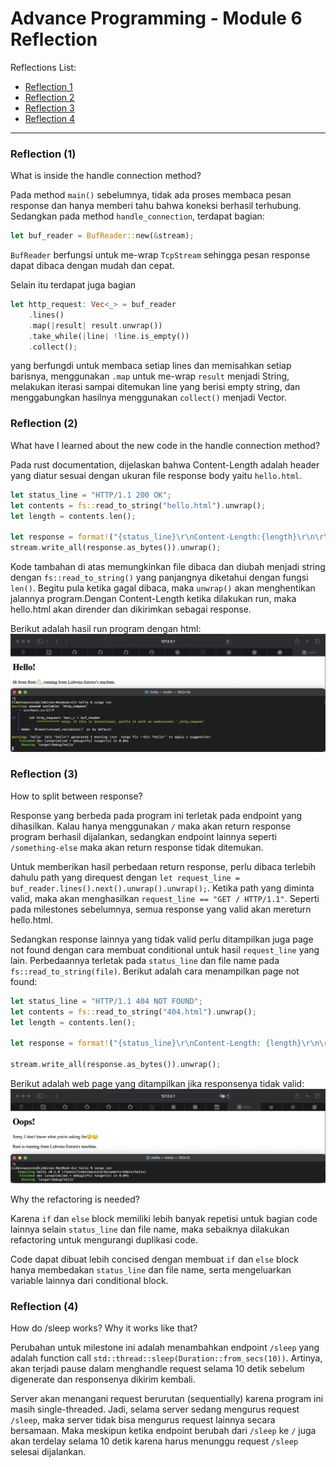 # Advance Programming - Module 6 Reflection

Reflections List:
- [Reflection 1](#reflection-1)
- [Reflection 2](#reflection-2)
- [Reflection 3](#reflection-3)
- [Reflection 4](#reflection-4)

<hr>

### Reflection (1)

What is inside the handle connection method?

Pada method `main()` sebelumnya, tidak ada proses membaca pesan response dan hanya memberi tahu bahwa koneksi berhasil terhubung. Sedangkan pada method `handle_connection`, terdapat bagian:

```rust
let buf_reader = BufReader::new(&stream); 
```

`BufReader` berfungsi untuk me-wrap `TcpStream` sehingga pesan response dapat dibaca dengan mudah dan cepat. 

Selain itu terdapat juga bagian

```rust
let http_request: Vec<_> = buf_reader 
    .lines() 
    .map(|result| result.unwrap())
    .take_while(|line| !line.is_empty()) 
    .collect();
```

yang berfungdi untuk membaca setiap lines dan memisahkan setiap barisnya, menggunakan `.map` untuk me-wrap `result` menjadi String, melakukan iterasi sampai ditemukan line yang berisi empty string, dan menggabungkan hasilnya menggunakan `collect()` menjadi Vector.

### Reflection (2)

What have I learned about the new code in the handle connection method?

Pada rust documentation, dijelaskan bahwa Content-Length adalah header yang diatur sesuai dengan ukuran file response body yaitu `hello.html`.

```rust
let status_line = "HTTP/1.1 200 OK";
let contents = fs::read_to_string("hello.html").unwrap();
let length = contents.len();

let response = format!("{status_line}\r\nContent-Length:{length}\r\n\r\n{contents}");
stream.write_all(response.as_bytes()).unwrap();
```
Kode tambahan di atas memungkinkan file dibaca dan diubah menjadi string dengan `fs::read_to_string()` yang panjangnya diketahui dengan fungsi `len()`. Begitu pula ketika gagal dibaca, maka `unwrap()` akan menghentikan jalannya program.Dengan Content-Length ketika dilakukan run, maka hello.html akan dirender dan dikirimkan sebagai response.

Berikut adalah hasil run program dengan html:
![](/assets/images/commit2.png)

### Reflection (3)

How to split between response?

Response yang berbeda pada program ini terletak pada endpoint yang dihasilkan. Kalau hanya menggunakan `/` maka akan return response program berhasil dijalankan, sedangkan endpoint lainnya seperti `/something-else` maka akan return response tidak ditemukan. 

Untuk memberikan hasil perbedaan return response, perlu dibaca terlebih dahulu path yang direquest dengan `let request_line = buf_reader.lines().next().unwrap().unwrap();`. Ketika path yang diminta valid, maka akan menghasilkan `request_line == "GET / HTTP/1.1"`. Seperti pada milestones sebelumnya, semua response yang valid akan mereturn hello.html.

Sedangkan response lainnya yang tidak valid perlu ditampilkan juga page not found dengan cara membuat conditional untuk hasil `request_line` yang lain. Perbedaannya terletak pada `status_line` dan file name pada `fs::read_to_string(file)`. Berikut adalah cara menampilkan page not found:

```rust
let status_line = "HTTP/1.1 404 NOT FOUND";
let contents = fs::read_to_string("404.html").unwrap();
let length = contents.len();

let response = format!("{status_line}\r\nContent-Length: {length}\r\n\r\n{contents}");
        
stream.write_all(response.as_bytes()).unwrap();
```

Berikut adalah web page yang ditampilkan jika responsenya tidak valid:
![](/assets/images/commit3.png)

Why the refactoring is needed?

Karena `if` dan `else` block memiliki lebih banyak repetisi untuk bagian code lainnya selain `status_line` dan file name, maka sebaiknya dilakukan refactoring untuk mengurangi duplikasi code. 

Code dapat dibuat lebih concised dengan membuat `if` dan `else` block hanya membedakan `status_line` dan file name, serta mengeluarkan variable lainnya dari conditional block.

### Reflection (4)

How do /sleep works? Why it works like that?

Perubahan untuk milestone ini adalah menambahkan endpoint `/sleep` yang adalah function call `std::thread::sleep(Duration::from_secs(10))`. Artinya, akan terjadi pause dalam menghandle request selama 10 detik sebelum digenerate dan responsenya dikirim kembali.

Server akan menangani request berurutan (sequentially) karena program ini masih single-threaded. Jadi, selama server sedang mengurus request `/sleep`, maka server tidak bisa mengurus request lainnya secara bersamaan. Maka meskipun ketika endpoint berubah dari `/sleep` ke `/` juga akan terdelay selama 10 detik karena harus menunggu request `/sleep` selesai dijalankan.